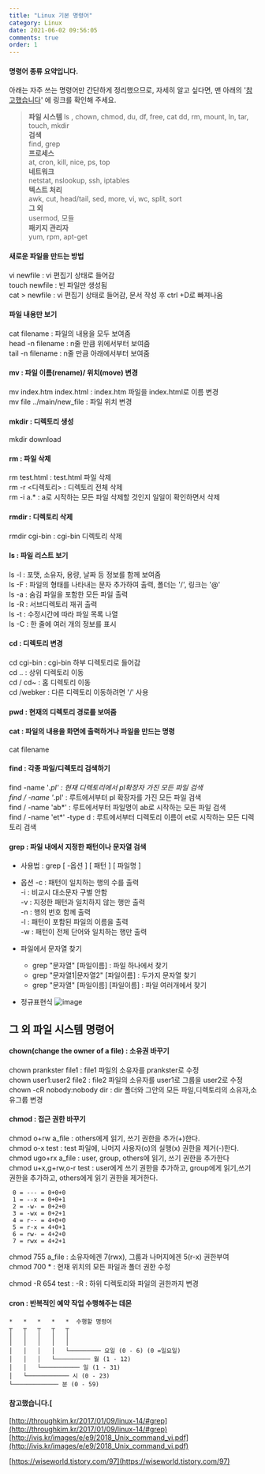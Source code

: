 ```yaml
---
title: "Linux 기본 명령어"
category: Linux
date: 2021-06-02 09:56:05
comments: true
order: 1
---
```




#### 명령어 종류 요약입니다.

아래는 자주 쓰는 명령어만 간단하게 정리했으므로, 자세히 알고 싶다면, 맨 아래의 '[참고했습니다](http://throughkim.kr/2017/01/09/linux-14/#%ED%97%B7%EA%B0%88%EB%A6%AC%EB%8A%94-%EB%82%B4%EC%9A%A9)' 에 링크를 확인해 주세요.

> **파일 시스템**
> ls , chown, chmod, du, df, free, cat dd, rm, mount, ln, tar, touch, mkdir  
> **검색**  
> find, grep  
> **프로세스**  
> at, cron, kill, nice, ps, top  
> **네트워크**   
> netstat, nslookup, ssh, iptables  
> **텍스트 처리**   
> awk, cut, head/tail, sed, more, vi, wc, split, sort  
> **그 외**   
> usermod, 모듈   
> **패키지 관리자**   
> yum, rpm, apt-get

#### 새로운 파일을 만드는 방법

vi newfile : vi 편집기 상태로 들어감  
touch newfile : 빈 파일만 생성됨  
cat > newfile : vi 편집기 상태로 들어감, 문서 작성 후 ctrl +D로 빠져나옴

#### 파일 내용만 보기

cat filename : 파일의 내용을 모두 보여줌  
head -n filename : n줄 만큼 위에서부터 보여줌  
tail -n filename : n줄 만큼 아래에서부터 보여줌   

#### mv : 파일 이름(rename)/ 위치(move) 변경

mv index.htm index.html : index.htm 파일을 index.html로 이름 변경  
mv file ../main/new_file : 파일 위치 변경  

#### mkdir : 디렉토리 생성

mkdir download  

#### rm : 파일 삭제

rm test.html : test.html 파일 삭제  
rm -r <디렉토리> : 디렉토리 전체 삭제  
rm -i a.* : a로 시작하는 모든 파일 삭제할 것인지 일일이 확인하면서 삭제

#### rmdir : 디렉토리 삭제

rmdir cgi-bin : cgi-bin 디렉토리 삭제

#### ls : 파일 리스트 보기

ls -l : 포맷, 소유자, 용량, 날짜 등 정보를 함께 보여줌  
ls -F : 파일의 형태를 나타내는 문자 추가하여 출력, 폴더는 '/', 링크는 '@'  
ls -a : 숨김 파일을 포함한 모든 파일 출력  
ls -R : 서브디렉토리 재귀 출력  
ls -t : 수정시간에 따라 파일 목록 나열  
ls -C : 한 줄에 여러 개의 정보를 표시

#### cd : 디렉토리 변경

cd cgi-bin : cgi-bin 하부 디렉토리로 들어감  
cd .. : 상위 디렉토리 이동  
cd / cd~ : 홈 디렉토리 이동  
cd /webker : 다른 디렉토리 이동하려면 '/' 사용  

#### pwd : 현재의 디렉토리 경로를 보여줌

#### cat : 파일의 내용을 화면에 출력하거나 파일을 만드는 명령

cat filename

#### find : 각종 파일/디렉토리 검색하기

find -name '*.pl' : 현재 디렉토리에서 pl확장자 가진 모든 파일 검색   
find / -name '*.pl' : 루트에서부터 pl 확장자를 가진 모든 파일 검색  
find / -name 'ab*' : 루트에서부터 파일명이 ab로 시작하는 모든 파일 검색  
find / -name 'et*' -type d : 루트에서부터 디렉토리 이름이 et로 시작하는 모든 디렉토리 검색  


#### grep : 파일 내에서 지정한 패턴이나 문자열 검색

- 사용법 : grep [ -옵션 ] [ 패턴 ] [ 파일명 ]

- 옵션 
	-c : 패턴이 일치하는 행의 수를 출력  
    -i : 비교시 대소문자 구별 안함  
    -v : 지정한 패턴과 일치하지 않는 행만 출력  
    -n : 행의 번호 함께 출력  
    -l : 패턴이 포함된 파일의 이름을 출력  
    -w : 패턴이 전체 단어와 일치하는 행만 출력 

- 파일에서 문자열 찾기

    - grep "문자열" [파일이름] : 파일 하나에서 찾기    
    - grep "문자열1\|문자열2" [파일이름] : 두가지 문자열 찾기    
    - grep "문자열" [파일이름] [파일이름] : 파일 여러개에서 찾기


- 정규표현식
![image](https://user-images.githubusercontent.com/38436013/120405607-e7155880-c383-11eb-8048-5ce0a89a9b0f.png)

## 그 외 파일 시스템 명령어

#### chown(change the owner of a file) : 소유권 바꾸기

chown prankster file1 : file1 파일의 소유자를 prankster로 수정  
chown user1:user2 file2 : file2 파일의 소유자를 user1로 그룹을 user2로 수정  
chown -cR nobody:nobody dir : dir 폴더와 그안의 모든 파일,디렉토리의 소유자,소유그룹 변경

#### chmod : 접근 권한 바꾸기

chmod o+rw a_file : others에게 읽기, 쓰기 권한을 추가(+)한다.   
chmod o-x test : test 파일에, 나머지 사용자(o)의 실행(x) 권한을 제거(-)한다.   
chmod ugo+rx a_file : user, group, others에 읽기, 쓰기 권한을 추가한다   
chmod u+x,g+rw,o-r test : user에게 쓰기 권한을 추가하고, group에게 읽기,쓰기 권한을 추가하고, others에게 읽기 권한을 제거한다.

     0 = --- = 0+0+0
     1 = --x = 0+0+1
     2 = -w- = 0+2+0
     3 = -wx = 0+2+1
     4 = r-- = 4+0+0
     5 = r-x = 4+0+1
     6 = rw- = 4+2+0
     7 = rwx = 4+2+1  

chmod 755 a_file : 소유자에겐 7(rwx), 그룹과 나머지에겐 5(r-x) 권한부여  
chmod 700 * : 현재 위치의 모든 파일과 폴더 권한 수정      

chmod -R 654 test :  -R : 하위 디렉토리와 파일의 권한까지 변경

#### cron : 반복적인 예약 작업 수행해주는 데몬

~~~
*   *   *   *   *  수행할 명령어
┬   ┬   ┬   ┬   ┬
│   │   │   │   │
│   │   │   │   │
│   │   │   │   └───────── 요일 (0 - 6) (0 =일요일)
│   │   │   └────────── 월 (1 - 12)
│   │   └─────────── 일 (1 - 31)
│   └──────────── 시 (0 - 23)
└───────────── 분 (0 - 59)
~~~


#### 참고했습니다.[
[http://throughkim.kr/2017/01/09/linux-14/#grep](http://throughkim.kr/2017/01/09/linux-14/#grep)
[http://ivis.kr/images/e/e9/2018_Unix_command_vi.pdf](http://ivis.kr/images/e/e9/2018_Unix_command_vi.pdf)

[https://wiseworld.tistory.com/97](https://wiseworld.tistory.com/97)

